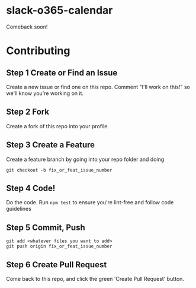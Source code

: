 # slack-o365-calendar
Comeback soon!


# Contributing

## Step 1 Create or Find an Issue

Create a new issue or find one on this repo. Comment "I'll work on this!" so we'll know you're working on it.

## Step 2 Fork

Create a fork of this repo into your profile

## Step 3 Create a Feature

Create a feature branch by going into your repo folder and doing

`git checkout -b fix_or_feat_issue_number`

## Step 4 Code!

Do the code. Run `npm test` to ensure you're lint-free and follow code guidelines

## Step 5 Commit, Push

```
git add <whatever files you want to add>
git push origin fix_or_feat_issue_number
```

## Step 6 Create Pull Request

Come back to this repo, and click the green 'Create Pull Request' button.

